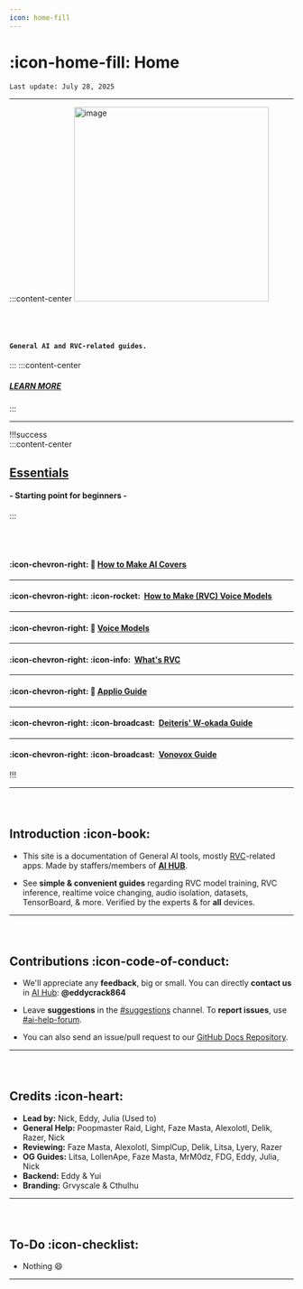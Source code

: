 ```yaml
---
icon: home-fill
---
```

# :icon-home-fill: Home
``Last update: July 28, 2025``         
***
:::content-center
<img src=".\img\a.png" alt="image" width="345" height="auto">

###### ‎

#### **``General AI and RVC-related guides.``**
:::
:::content-center
##### <u>[LEARN MORE](https://docs.aihub.gg/#introduction)</u>
:::

***
!!!success ‎  
:::content-center
## <u>Essentials</u>
#### - Starting point for beginners -      
:::
###### ‎
#### :icon-chevron-right: 🎵 <u>[How to Make AI Covers](https://docs.aihub.gg/essentials/how-to-make-ai-cover/)</u>
***
#### :icon-chevron-right: :icon-rocket: ‎ <u>[How to Make (RVC) Voice Models](https://docs.aihub.gg/essentials/how-to-make-voice-models/)</u>
***
#### :icon-chevron-right: 💾 <u>[Voice Models](https://docs.aihub.gg/essentials/voice-models/)</u>
***
#### :icon-chevron-right: :icon-info: ‎ <u>[What's RVC](https://docs.aihub.gg/essentials/whats-rvc/)</u>
***
#### :icon-chevron-right: 🍏 <u>[Applio Guide](https://docs.aihub.gg/rvc/local/applio/)</u>
***
#### :icon-chevron-right: :icon-broadcast: ‎ <u>[Deiteris' W-okada Guide](https://docs.aihub.gg/rvc-voice-changer/local/deiteris-w-okada-fork/)</u>
***
#### :icon-chevron-right: :icon-broadcast: ‎ <u>[Vonovox Guide](https://docs.aihub.gg/rvc-voice-changer/local/vonovox/)</u>



!!!
***
###### ‎    
## Introduction :icon-book:
- This site is a documentation of General AI tools, mostly <u>[RVC](https://docs.aihub.gg/essentials/whats-rvc/)</u>-related apps. Made by staffers/members of [<u>**AI HUB**</u>](https://discord.com/invite/aihub).

- See **simple & convenient guides** regarding RVC model training, RVC inference, realtime voice changing, audio isolation, datasets, TensorBoard, & more. Verified by the experts & for **all** devices.      
***
###### ‎  

## Contributions :icon-code-of-conduct:
- We'll appreciate any **feedback**, big or small. You can directly **contact us** in <u>[AI Hub](https://discord.gg/aihub)</u>: **@eddycrack864**
- Leave **suggestions** in the <u>[#suggestions](https://discord.com/channels/1159260121998827560/1159516963014451302)</u> channel. To **report issues**, use <u>[#ai-help-forum](https://discord.com/channels/1159260121998827560/1192011222023950368)</u>.

- You can also send an issue/pull request to our <u>[GitHub Docs Repository](https://github.com/AIHubCentral/docs)</u>.

***
###### ‎  

## Credits :icon-heart:
- **Lead by:** Nick, Eddy, Julia (Used to)
- **General Help:** Poopmaster Raid, Light, Faze Masta, Alexolotl, Delik, Razer, Nick
- **Reviewing:** Faze Masta, Alexolotl, SimplCup, Delik, Litsa, Lyery, Razer
- **OG Guides:** Litsa, LollenApe, Faze Masta, MrM0dz, FDG, Eddy, Julia, Nick
- **Backend:** Eddy & Yui
- **Branding:** Grvyscale & Cthulhu
***
###### ‎     
## To-Do :icon-checklist:

- Nothing :smile:
***
